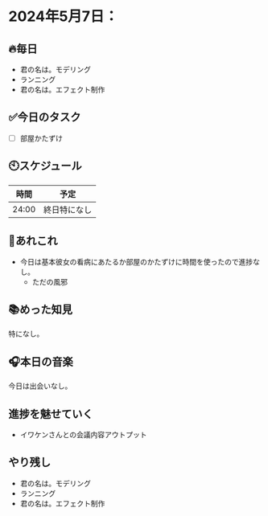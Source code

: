 

# 2024年5月7日：

## 🔥毎日
- 君の名は。モデリング
- ランニング
- 君の名は。エフェクト制作
## ✅今日のタスク
- [ ] 部屋かたずけ

## 🕙スケジュール
| 時間 |  予定 |
| ---- | ---- |
|  24:00 |終日特になし|


## 📌あれこれ
- 今日は基本彼女の看病にあたるか部屋のかたずけに時間を使ったので進捗なし。
  - ただの風邪


## 📚めった知見
特になし。

## 🎧本日の音楽
今日は出会いなし。

## 進捗を魅せていく
- イワケンさんとの会議内容アウトプット
## やり残し
- 君の名は。モデリング
- ランニング
- 君の名は。エフェクト制作
